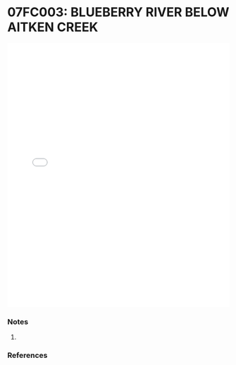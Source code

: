 # 07FC003: BLUEBERRY RIVER BELOW AITKEN CREEK

<iframe src="/_static/stations/07FC003_fdc.html" width="100%" height="600" frameborder="0"></iframe>

### Notes
1. 

### References

